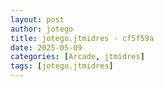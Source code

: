 ```yaml
---
layout: post
author: jotego
title: jotego.jtmidres - cf5f59a
date: 2025-05-09
categories: [Arcade, jtmidres]
tags: [jotego.jtmidres]
---
```


